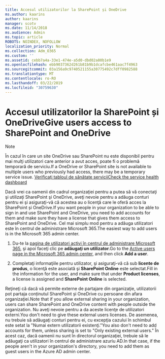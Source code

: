 ```yaml
---
title: Accesul utilizatorilor la SharePoint și OneDrive
ms.author: kaarins
author: kaarins
manager: scotv
ms.date: 11/14/2018
ms.audience: Admin
ms.topic: article
ROBOTS: NOINDEX, NOFOLLOW
localization_priority: Normal
ms.collection: Adm_O365
ms.custom: ''
ms.assetid: cebb7a4a-33e1-474e-a5d0-dbd02a80b1e9
ms.openlocfilehash: ebb9037362d261b81b9b1dcafcbe461aac7f4963
ms.sourcegitcommit: 03a156a9c9740521155a30775492c7dff0982588
ms.translationtype: MT
ms.contentlocale: ro-RO
ms.lasthandoff: 03/22/2019
ms.locfileid: "30759630"
---
```

# <a name="give-users-access-to-sharepoint-and-onedrive"></a><span data-ttu-id="58eda-102">Accesul utilizatorilor la SharePoint și OneDrive</span><span class="sxs-lookup"><span data-stu-id="58eda-102">Give users access to SharePoint and OneDrive</span></span>

> [!NOTE]
> <span data-ttu-id="58eda-103">În cazul în care un site OneDrive sau SharePoint nu este disponibil pentru mai mulţi utilizatori care anterior a avut acces, poate fi o problemă temporară de serviciu.</span><span class="sxs-lookup"><span data-stu-id="58eda-103">If a OneDrive or SharePoint site is not available to multiple users who previously had access, there may be a temporary service issue.</span></span> [<span data-ttu-id="58eda-104">Verificaţi tabloul de sănătate servicii</span><span class="sxs-lookup"><span data-stu-id="58eda-104">Check the service health dashboard</span></span>](https://portal.office.com/adminportal/home#/servicehealth)
  
<span data-ttu-id="58eda-105">Dacă vrei ca oamenii din cadrul organizaţiei pentru a putea să vă conectaţi şi utilizaţi SharePoint şi OneDrive, aveţi nevoie pentru a adăuga conturi pentru ei şi asiguraţi-vă că acestea au o licenţă care le oferă acces la SharePoint și OneDrive.</span><span class="sxs-lookup"><span data-stu-id="58eda-105">If you want people in your organization to be able to sign in and use SharePoint and OneDrive, you need to add accounts for them and make sure they have a license that gives them access to SharePoint and OneDrive.</span></span> <span data-ttu-id="58eda-106">Cel mai simplu mod pentru a adăuga utilizatori este în centrul de administrare Microsoft 365.</span><span class="sxs-lookup"><span data-stu-id="58eda-106">The easiest way to add users is in the Microsoft 365 admin center.</span></span>
  
1. <span data-ttu-id="58eda-107">Du-te la [pagina de utilizatori activi în centrul de administrare Microsoft 365](https://portal.office.com/adminportal/home#/users), şi apoi faceţi clic pe **adăugaţi un utilizator**.</span><span class="sxs-lookup"><span data-stu-id="58eda-107">Go to the [Active users page in the Microsoft 365 admin center](https://portal.office.com/adminportal/home#/users), and then click **Add a user**.</span></span>
    
2. <span data-ttu-id="58eda-108">Completaţi informaţiile pentru utilizator, şi asiguraţi-vă că sub **licente de produs**, o licenţă este asociată şi **SharePoint Online** este selectat.</span><span class="sxs-lookup"><span data-stu-id="58eda-108">Fill in the information for the user, and make sure that under **Product licenses**, a license is assigned and **SharePoint Online** is selected.</span></span> 
    
<span data-ttu-id="58eda-109">Reţineţi că dacă vă permite externe de partajare din organizaţie, utilizatorii pot partaja conținutul SharePoint și OneDrive cu persoane din afara organizaţiei.</span><span class="sxs-lookup"><span data-stu-id="58eda-109">Note that if you allow external sharing in your organization, users can share SharePoint and OneDrive content with people outside the organization.</span></span> <span data-ttu-id="58eda-110">Nu aveţi nevoie pentru a da aceste licenţe de utilizatori externi.</span><span class="sxs-lookup"><span data-stu-id="58eda-110">You don't need to give these external users licenses.</span></span> <span data-ttu-id="58eda-111">De asemenea, nu trebuie să adăugaţi conturi pentru ei, cu excepţia cazului în schimbul este setat la "Numai extern utilizatorii existenţi."</span><span class="sxs-lookup"><span data-stu-id="58eda-111">You also don't need to add accounts for them, unless sharing is set to "Only existing external users."</span></span> <span data-ttu-id="58eda-112">În acest caz, dacă oamenii nu sunt în directorul organizaţiei, trebuie să le adăugaţi ca utilizatori în centrul de administrare azuriu AD.</span><span class="sxs-lookup"><span data-stu-id="58eda-112">In that case, if the people aren't in your organization's directory, you need to add them as guest users in the Azure AD admin center.</span></span>
  

